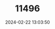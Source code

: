 ---
title: "11496"
category: "Lemur catta"
draft: false
date: 2024-02-22 13:03:50
languages:
  French: ["Lémur Catta", "Maki Catta"]
  Spanish; Castilian: ["Lemur Colianillado"]
  English: ["Ring-tailed Lemur"]
---